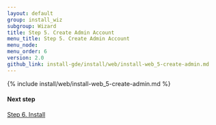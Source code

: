 ```yaml
---
layout: default 
group: install_wiz 
subgroup: Wizard
title: Step 5. Create Admin Account
menu_title: Step 5. Create Admin Account
menu_node: 
menu_order: 6
version: 2.0
github_link: install-gde/install/web/install-web_5-create-admin.md
---
```


{% include install/web/install-web_5-create-admin.md %}

#### Next step
<a href="{{page.baseurl}}install-gde/install/web/install-web_6-install.html">Step 6. Install</a>

